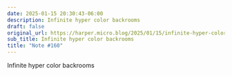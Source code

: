 ```yaml
---
date: 2025-01-15 20:30:43-06:00
description: Infinite hyper color backrooms
draft: false
original_url: https://harper.micro.blog/2025/01/15/infinite-hyper-color-backrooms.html
sub_title: Infinite hyper color backrooms
title: "Note #160"
---
```


Infinite hyper color backrooms
[](https://glass.photo/harper/21yFqML1au5THqS6DxGRHz)
